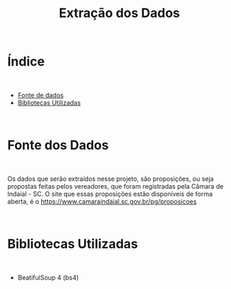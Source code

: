 <h1 align="center"> Extração dos Dados </h1>

<br/>

# Índice

<br/>

- [Fonte de dados](#fonte-dos-dados)
- [Bibliotecas Utilizadas](#bibliotecas-utilizadas)

<br/>

# Fonte dos Dados

<br/>

Os dados que serão extraídos nesse projeto, são proposições, ou seja propostas feitas pelos vereadores, que foram registradas pela Câmara de Indaial - SC. 
O site que essas proposições estão disponíveis de forma aberta, é o https://www.camaraindaial.sc.gov.br/pg/proposicoes

<br/>

# Bibliotecas Utilizadas

<br/>

- BeatifulSoup 4 (bs4)
